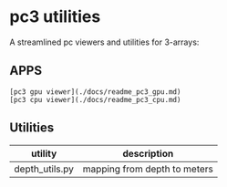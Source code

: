 # pc3 utilities

A streamlined pc viewers and utilities for 3-arrays:

## APPS 
```
[pc3 gpu viewer](./docs/readme_pc3_gpu.md)
[pc3 cpu viewer](./docs/readme_pc3_cpu.md)
```

## Utilities
| utility      | description  | 
| ------------ | ------------ |
| depth_utils.py | mapping from depth to meters |

